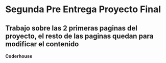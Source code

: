 # Segunda Pre Entrega Proyecto Final
## Trabajo sobre las 2 primeras paginas del proyecto, el resto de las paginas quedan para modificar el contenido

**Coderhouse**